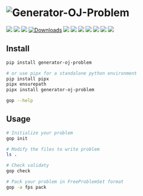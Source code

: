 # ![Generator-OJ-Problem](https://socialify.git.ci/StardustDL/generator-oj-problem/image?description=1&font=Bitter&forks=1&issues=1&language=1&owner=1&pulls=1&stargazers=1&theme=Light)

[![](https://github.com/StardustDL/generator-oj-problem/workflows/CI/badge.svg)](https://github.com/StardustDL/generator-oj-problem/actions) [![](https://img.shields.io/github/license/StardustDL/generator-oj-problem.svg)](https://github.com/StardustDL/generator-oj-problem/blob/master/LICENSE) [![](https://img.shields.io/pypi/v/generator-oj-problem)](https://pypi.org/project/generator-oj-problem/) [![Downloads](https://pepy.tech/badge/generator-oj-problem?style=flat)](https://pepy.tech/project/generator-oj-problem) ![](https://img.shields.io/pypi/implementation/generator-oj-problem.svg?logo=pypi) ![](https://img.shields.io/pypi/pyversions/generator-oj-problem.svg?logo=pypi) ![](https://img.shields.io/pypi/wheel/generator-oj-problem.svg?logo=pypi) ![](https://img.shields.io/badge/Linux-yes-success?logo=linux) ![](https://img.shields.io/badge/Windows-yes-success?logo=windows) ![](https://img.shields.io/badge/MacOS-yes-success?logo=apple) ![](https://img.shields.io/badge/BSD-yes-success?logo=freebsd)

## Install

```sh
pip install generator-oj-problem

# or use pipx for a standalone python environment
pip install pipx
pipx ensurepath
pipx install generator-oj-problem

gop --help
```

## Usage

```sh
# Initialize your problem
gop init

# Modify the files to write problem
ls .

# Check validaty
gop check

# Pack your problem in FreeProblemSet format
gop -a fps pack
```
